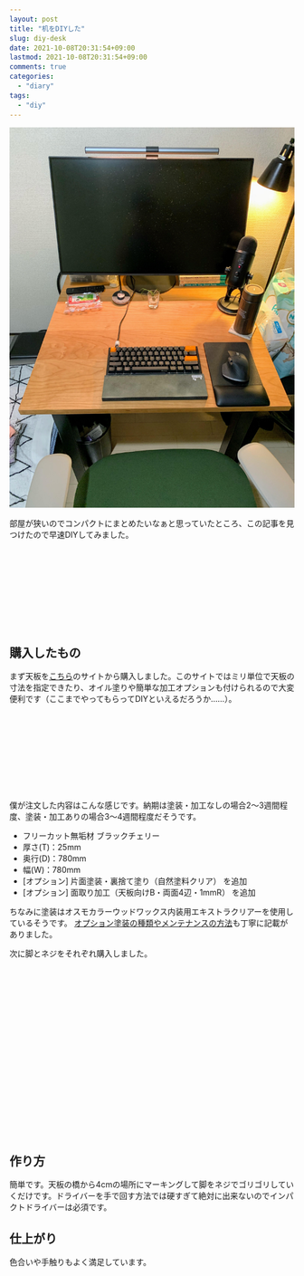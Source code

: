 ```yaml
---
layout: post
title: "机をDIYした"
slug: diy-desk
date: 2021-10-08T20:31:54+09:00
lastmod: 2021-10-08T20:31:54+09:00
comments: true
categories:
  - "diary"
tags:
  - "diy"
---
```


![diy-desk](/images/2021/10/diy-desk.jpg)

部屋が狭いのでコンパクトにまとめたいなぁと思っていたところ、この記事を見つけたので早速DIYしてみました。

<div class="iframely-embed"><div class="iframely-responsive" style="height: 140px; padding-bottom: 0;"><a href="https://99diy.tokyo/mukuboard_desk/" data-iframely-url="//cdn.iframe.ly/Jxg84hV?card=small"></a></div></div><script async src="//cdn.iframe.ly/embed.js" charset="utf-8"></script>

## 購入したもの

まず天板を[こちら](https://www.r-toolbox.jp/service/%E3%83%95%E3%83%AA%E3%83%BC%E3%82%AB%E3%83%83%E3%83%88%E7%84%A1%E5%9E%A2%E6%9D%90/)のサイトから購入しました。このサイトではミリ単位で天板の寸法を指定できたり、オイル塗りや簡単な加工オプションも付けられるので大変便利です（ここまでやってもらってDIYといえるだろうか……）。

<div class="iframely-embed"><div class="iframely-responsive" style="height: 140px; padding-bottom: 0;"><a href="https://www.r-toolbox.jp/service/%e3%83%95%e3%83%aa%e3%83%bc%e3%82%ab%e3%83%83%e3%83%88%e7%84%a1%e5%9e%a2%e6%9d%90/" data-iframely-url="//cdn.iframe.ly/jV5S3fZ?card=small"></a></div></div><script async src="//cdn.iframe.ly/embed.js" charset="utf-8"></script>

僕が注文した内容はこんな感じです。納期は塗装・加工なしの場合2〜3週間程度、塗装・加工ありの場合3〜4週間程度だそうです。

- フリーカット無垢材 ブラックチェリー
- 厚さ(T)：25mm
- 奥行(D)：780mm
- 幅(W)：780mm
- [オプション] 片面塗装・裏捨て塗り（自然塗料クリア） を追加
- [オプション] 面取り加工（天板向けB・両面4辺・1mmR） を追加

ちなみに塗装はオスモカラーウッドワックス内装用エキストラクリアーを使用しているそうです。
[オプション塗装の種類やメンテナンスの方法](https://toolboxprod.blob.core.windows.net/cartmedia/1542/5b07da78-6d45-4efd-bf25-4ee40a5ca2ad.pdf)も丁寧に記載がありました。

次に脚とネジをそれぞれ購入しました。

<div class="iframely-embed"><div class="iframely-responsive" style="height: 140px; padding-bottom: 0;"><a href="https://item.rakuten.co.jp/kaguto/tbk-50sp-bk/" data-iframely-url="//cdn.iframe.ly/1nYx74a"></a></div></div><script async src="//cdn.iframe.ly/embed.js" charset="utf-8"></script>
<br>
<div class="iframely-embed"><div class="iframely-responsive" style="height: 140px; padding-bottom: 0;"><a href="https://www.amazon.co.jp/dp/B002A5RKYW?tag=99diy-22&amp;linkCode=ogi&amp;th=1&amp;psc=1" data-iframely-url="//cdn.iframe.ly/Jn1Dv3X?card=small"></a></div></div><script async src="//cdn.iframe.ly/embed.js" charset="utf-8"></script>

## 作り方

簡単です。天板の橋から4cmの場所にマーキングして脚をネジでゴリゴリしていくだけです。ドライバーを手で回す方法では硬すぎて絶対に出来ないのでインパクトドライバーは必須です。

## 仕上がり

色合いや手触りもよく満足しています。

